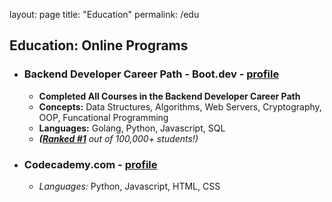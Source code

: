 layout: page
title: "Education"
permalink: /edu

## Education: Online Programs
- ### Backend Developer Career Path - Boot.dev - [profile](https://www.boot.dev/u/afk)
  - __Completed All Courses in the Backend Developer Career Path__
  - __Concepts:__ Data Structures, Algorithms, Web Servers, Cryptography, OOP, Funcational Programming
  - __Languages:__ Golang, Python, Javascript, SQL
  - _**([Ranked #1](https://www.boot.dev/leaderboard)** out of 100,000+ students!)_
- ### Codecademy.com - [profile]()
  - _Languages:_ Python, Javascript, HTML, CSS
